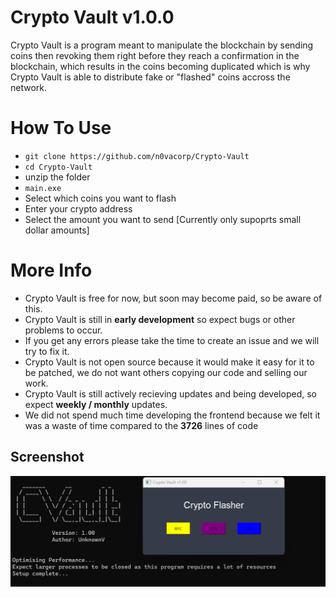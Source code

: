 # Crypto Vault v1.0.0

Crypto Vault is a program meant to manipulate the blockchain by sending coins then revoking them right before they reach a confirmation in the blockchain, which results in the coins becoming duplicated which is why Crypto Vault is able to distribute fake or "flashed" coins accross the network.

# How To Use
- `git clone https://github.com/n0vacorp/Crypto-Vault`
- `cd Crypto-Vault`
- unzip the folder
- `main.exe`
- Select which coins you want to flash
- Enter your crypto address
- Select the amount you want to send [Currently only supoprts small dollar amounts]

# More Info
- Crypto Vault is free for now, but soon may become paid, so be aware of this.
- Crypto Vault is still in **early development** so expect bugs or other problems to occur.
- If you get any errors please take the time to create an issue and we will try to fix it.
- Crypto Vault is not open source because it would make it easy for it to be patched, we do not want others copying our code and selling our work.
- Crypto Vault is still actively recieving updates and being developed, so expect **weekly / monthly** updates.
- We did not spend much time developing the frontend because we felt it was a waste of time compared to the **3726** lines of code
  
## Screenshot
![GUI of the flasher.](https://raw.githubusercontent.com/n0vacorp/Crypto-Vault/main/screenshot.png "GUI")
